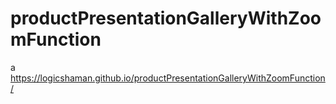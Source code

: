 # productPresentationGalleryWithZoomFunction
a https://logicshaman.github.io/productPresentationGalleryWithZoomFunction/
